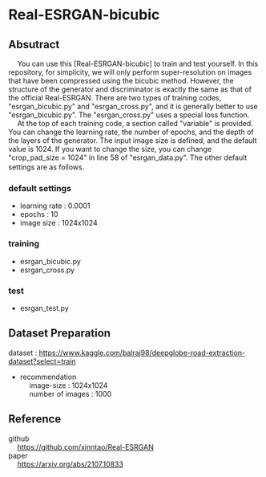 # Real-ESRGAN-bicubic

## Absutract <br>
&emsp; You can use this [Real-ESRGAN-bicubic] to train and test yourself.
In this repository, for simplicity, we will only perform super-resolution on images that have been compressed using the bicubic method.
However, the structure of the generator and discriminator is exactly the same as that of the official Real-ESRGAN.
There are two types of training codes, "esrgan_bicubic.py" and "esrgan_cross.py", and it is generally better to use "esrgan_bicubic.py".
The "esrgan_cross.py" uses a special loss function.<br>
&emsp; At the top of each training code, a section called "variable" is provided.
You can change the learning rate, the number of epochs, and the depth of the layers of the generator.
The input image size is defined, and the default value is 1024. 
If you want to change the size, you can change "crop_pad_size = 1024" in line 58 of "esrgan_data.py".
The other default settings are as follows.　<br>

### default settings <br>
- learning rate : 0.0001
- epochs : 10
- image size : 1024x1024

### training <br>
- esrgan_bicubic.py <br>
- esrgan_cross.py <br>

### test <by>
- esrgan_test.py <br>
  
## Dataset Preparation <br>
dataset : https://www.kaggle.com/balraj98/deepglobe-road-extraction-dataset?select=train
- recommendation <br>
&emsp; image-size : 1024x1024 <br>
&emsp; number of images : 1000 <br>

## Reference <br>
 github <br>
 &emsp; https://github.com/xinntao/Real-ESRGAN <br>
 paper <br>
 &emsp; https://arxiv.org/abs/2107.10833 <br>
